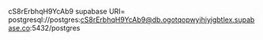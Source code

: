 cS8rErbhqH9YcAb9
supabase URI= postgresql://postgres:cS8rErbhqH9YcAb9@db.ogotqopwyihiyigbtlex.supabase.co:5432/postgres
